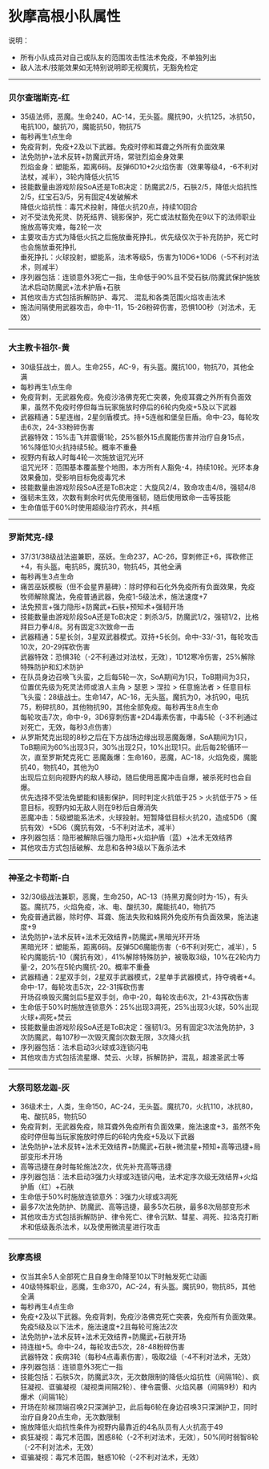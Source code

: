 # 狄摩高根小队属性  

说明：
- 所有小队成员对自己或队友的范围攻击性法术免疫，不单独列出
- 敌人法术/技能效果如无特别说明即无视魔抗，无豁免检定

---

### 贝尔查瑞斯克-红
- 35级法师，恶魔。生命240，AC-14，无头盔。魔抗90，火抗125，冰抗50，电抗100，酸抗70，魔能抗50，物抗75
- 每秒再生1点生命
- 免疫背刺，免疫+2及以下武器。免疫时停和耳聋之外所有负面效果
- 法免防护+法术反转+防魔武开场，常驻烈焰金身效果  
  烈焰金身：塑能系，距离6码。反弹6D10+2火焰伤害（效果等级4，-6不利对法杖，减半），3轮内降低火抗15
- 技能数量由游戏阶段SoA还是ToB决定：防魔武2/5，石肤2/5，降低火焰抗性2/5，红宝石3/5，另有固定4发破解术  
  降低火焰抗性：毒咒术投射，降低火抗20点，持续10回合
- 对不受法免死灵、防死结界、镜影保护，死亡或法杖豁免在9以下的法师职业施放高等灾难，每2轮一次
- 主要攻击方式为降低火抗之后施放垂死挣扎，优先级仅次于补充防护，死亡时也会施放垂死挣扎  
  垂死挣扎：火球投射，塑能系，法术等级5，伤害为10D6+10D6（-5不利对法术，则减半）
- 序列器包括：连锁意外3死亡一指，生命低于90%且不受石肤/防魔武保护施放法术启动防魔武+法术护盾+石肤
- 其他攻击方式包括拆解防护、毒咒、 混乱和各类范围火焰攻击法术
- 施法间隔使用武器攻击，命中-11，15-26粉碎伤害，恐惧100秒（对法术，无效）
---

### 大主教卡祖尔-黄
- 30级狂战士，兽人。生命255，AC-9，有头盔。魔抗100，物抗70，其他全满
- 每秒再生1点生命
- 免疫背刺，无武器免疫。免疫沙洛佛克死亡突袭，免疫耳聋之外所有负面效果，虽然不免疫时停但每当玩家施放时停后的6轮内免疫+5及以下武器
- 武器精通：5星连枷，2星剑盾模式。持+5连枷和堡垒巨盾。命中-23，每轮攻击6次，24-33粉碎伤害  
  武器特效：15%击飞并震慑1轮，25%额外15点魔能伤害并治疗自身15点，16%降低10火抗持续5轮。概率不重叠
- 视野内有敌人时每4轮一次施放诅咒光环  
  诅咒光环：范围基本覆盖整个地图，本方所有人豁免-4，持续10轮。光环本身效果叠加，受影响目标免疫毒咒术
- 技能数量由游戏阶段SoA还是ToB决定：大旋风2/4，致命攻击4/8，强韧4/8
- 强韧未生效，次数有剩余时优先使用强韧，随后使用致命一击等技能
- 生命值低于60%时使用超级治疗药水，共4瓶
---

### 罗斯梵克-绿
- 37/31/38级战法盗兼职，巫妖。生命237，AC-26，穿刺修正+6，挥砍修正+4，有头盔。电抗85，魔抗30，物抗45，其他全满
- 每秒再生3点生命
- 痛苦巫妖模板（但不会星界墓碑）：除时停和石化外免疫所有负面效果，免疫牧师解除魔法，免疫普通武器，免疫1-5级法术，施法速度+7
- 法免预言+强力隐形+防魔武+石肤+预知术+强韧开场
- 技能数量由游戏阶段SoA还是ToB决定：刺杀3/5，防魔武1/2，强韧1/2，比格拜巨力拳4/8。另有固定3次致命一击
- 武器精通：5星长剑，3星双武器模式。双持+5长剑。命中-33/-31，每轮攻击10次，20-29挥砍伤害  
  武器特效：恐惧3轮（-2不利通过对法杖，无效），1D12寒冷伤害，25%解除特殊防护和幻术防护
- 在队员身边召唤飞头蛮，之后每5轮一次，SoA期间为1只，ToB期间为3只，位置优先级为死灵法师或浪人主角 > 瑟恩 > 涅拉 > 任意施法者 > 任意目标   
  飞头蛮：28级战士。生命147，AC-16，无头盔。魔抗为0，冰抗90，电抗75，粉碎抗80，其他物抗90，其他全部免疫。每秒再生8点生命  
  每轮攻击7次，命中-9，3D6穿刺伤害+2D4毒素伤害，中毒5轮（-3不利通过对死亡，无效，每秒3点伤害）
- 从罗斯梵克出现的8秒之后在下方战场边缘出现恶魔轰爆，SoA期间为1只，ToB期间为60%出现3只，30%出现2只，10%出现1只。此后每2轮循环一次，直至罗斯梵克死亡
  恶魔轰爆：生命160，恶魔，AC-18，火焰免疫，魔能抗40，物抗40，其他为0  
  出现后立刻向视野内的敌人移动，随后使用恶魔冲击自爆，被杀死时也会自爆。  
  优先选择不受法免塑能和镜影保护，同时判定火抗低于25 > 火抗低于75 > 任意目标，视野内如无敌人则在9秒后自爆消失  
  恶魔冲击：5级塑能系法术，火球投射。短暂降低目标火抗20，造成5D6（魔抗有效）+5D6（魔抗有效，-5不利对法术，减半）
- 序列器包括：隐形被解除后强力隐形+火焰护盾（蓝）+法术无效结界
- 其他攻击方式包括破解、龙息和各种3级以下轰杀法术
---

### 神圣之卡苟斯-白
- 32/30级战法兼职，恶魔，生命250，AC-13（持黑刃魔剑时为-15），有头盔。魔抗75，火焰免疫，冰、电、酸抗30，魔能抗40，物抗75
- 免疫普通武器，除时停、耳聋、施法失败和蛛网外免疫所有负面效果，施法速度+9
- 法免防护+法术反转+法术无效结界+防魔武+黑暗光环开场  
  黑暗光环：塑能系，距离6码。反弹5D6魔能伤害（-6不利对死亡，减半），5轮内魔能抗-10（魔抗有效），41%解除特殊防护，被吸取3级，10%在2轮内力量-2，20%在5轮内魔抗-20。概率不重叠
- 武器精通：2星双手剑，2星双手武器模式，2星单手武器模式，持夺魂者+4。命中-17，每轮攻击5次，22-31挥砍伤害  
  开场召唤毁灭魔剑后5星双手剑，命中-20，每轮攻击6次，21-43挥砍伤害
- 生命低于50%时施放连锁意外：25%出现3凋死，25%出现3火球，50%出现火球+凋死+焚云
- 技能数量由游戏阶段SoA还是ToB决定：强韧1/3。另有固定3次法免防护，3次防魔武，每107秒一次毁灭魔剑次数无限，3次降火抗
- 序列器包括：法术启动3火球或3连锁闪电
- 其他攻击方式包括流星爆、焚云、火球，拆解防护，混乱，超渡圣武士等
---

### 大祭司怒龙迦-灰
- 36级术士，人类，生命150，AC-24，无头盔。魔抗70，火抗110，冰抗80，电、酸抗85，物抗50
- 免疫背刺，无武器免疫，除耳聋外免疫所有负面效果，施法速度+3，虽然不免疫时停但每当玩家施放时停后的6轮内免疫+5及以下武器
- 法免防护+法术反转+法术无效结界+防魔武+石肤+微流星+预知+高等迅捷+局部变形术开场
- 高等迅捷在身时每轮施法2次，优先补充高等迅捷
- 序列器包括：法术启动3强力火球或3连锁闪电，法术定序次级无效结界+火焰护盾（红）+石肤
- 生命低于50%时施放连锁意外：3强力火球或3凋死
- 最多7次法免防护、防魔武、高等迅捷，最多5次石肤，最多8次局部变形术
- 其他攻击方式包括拆解防护、律令死亡、律令沉默、彗星、凋死、拉洛克打断术和低级轰杀法术，以及使用微流星进行攻击
---

### 狄摩高根
- 仅当其余5人全部死亡且自身生命降至10以下时触发死亡动画
- 40级特殊职业，恶魔，生命370，AC-24，有头盔。魔抗90，物抗85，其他全满
- 每秒再生4点生命
- 免疫+2及以下武器。免疫背刺，免疫沙洛佛克死亡突袭，免疫所有负面效果。免疫5级及以下法术，施法速度+2且每轮可施法2次
- 法免防护+法术反转+法术无效结界+防魔武+石肤开场
- 持连枷+5。命中-24，每轮攻击5次，28-48粉碎伤害  
  武器特效：疾病3轮（每秒4点毒素伤害），吸取2级（-4不利对法术，无效）
- 序列器包括：连锁意外3死亡一指
- 技能包括：石肤5次，防魔武3次，无次数限制的降低火焰抗性（间隔1轮）、疯狂凝视、诓骗凝视（凝视类间隔2轮）、律令震慑、火焰风暴（间隔9秒）和内爆术（间隔1轮）
- 开场在阶梯顶端召唤2只深渊护卫，此后每6轮在身边召唤3只深渊护卫，同时治疗自身20点生命，无次数限制
- 施放降低火焰抗性条件为视野内最靠近的4名队员有人火抗高于49
- 疯狂凝视：毒咒术范围，困惑8轮（-2不利对法术，无效），50%同时弱智8轮（-2不利对法术，无效）
- 诓骗凝视：毒咒术范围，魅惑10轮（-2不利对法术，无效）

